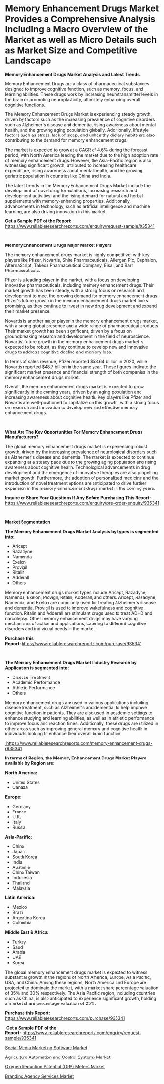 <p><h1>Memory Enhancement Drugs Market Provides a Comprehensive Analysis Including a Macro Overview of the Market as well as Micro Details such as Market Size and Competitive Landscape</h1></p><p><strong>Memory Enhancement Drugs Market Analysis and Latest Trends</strong></p>
<p><p>Memory Enhancement Drugs are a class of pharmaceutical substances designed to improve cognitive function, such as memory, focus, and learning abilities. These drugs work by increasing neurotransmitter levels in the brain or promoting neuroplasticity, ultimately enhancing overall cognitive functions.</p><p>The Memory Enhancement Drugs Market is experiencing steady growth, driven by factors such as the increasing prevalence of cognitive disorders such as Alzheimer's disease and dementia, rising awareness about mental health, and the growing aging population globally. Additionally, lifestyle factors such as stress, lack of sleep, and unhealthy dietary habits are also contributing to the demand for memory enhancement drugs.</p><p>The market is expected to grow at a CAGR of 4.6% during the forecast period, with North America leading the market due to the high adoption rate of memory enhancement drugs. However, the Asia-Pacific region is also witnessing significant growth, attributed to increasing healthcare expenditure, rising awareness about mental health, and the growing geriatric population in countries like China and India.</p><p>The latest trends in the Memory Enhancement Drugs Market include the development of novel drug formulations, increasing research and development activities, and the rising demand for natural and herbal supplements with memory-enhancing properties. Additionally, advancements in technology, such as artificial intelligence and machine learning, are also driving innovation in this market.</p></p>
<p><strong>Get a Sample PDF of the Report:&nbsp;</strong> <a href="https://www.reliableresearchreports.com/enquiry/request-sample/935341">https://www.reliableresearchreports.com/enquiry/request-sample/935341</a></p>
<p>&nbsp;</p>
<p><strong>Memory Enhancement Drugs Major Market Players</strong></p>
<p><p>The memory enhancement drugs market is highly competitive, with key players like Pfizer, Novartis, Shire Pharmaceuticals, Allergan Plc, Cephalon, AlternaScript, Takeda Pharmaceutical Company, Eisai, and Barr Pharmaceuticals. </p><p>Pfizer is a leading player in the market, with a focus on developing innovative pharmaceuticals, including memory enhancement drugs. Their market growth has been steady, with a strong focus on research and development to meet the growing demand for memory enhancement drugs. Pfizer's future growth in the memory enhancement drugs market looks promising, as they continue to invest in new drug development and expand their market presence.</p><p>Novartis is another major player in the memory enhancement drugs market, with a strong global presence and a wide range of pharmaceutical products. Their market growth has been significant, driven by a focus on groundbreaking research and development in the field of neuroscience. Novartis' future growth in the memory enhancement drugs market is expected to be robust, as they continue to develop new and innovative drugs to address cognitive decline and memory loss.</p><p>In terms of sales revenue, Pfizer reported $53.64 billion in 2020, while Novartis reported $48.7 billion in the same year. These figures indicate the significant market presence and financial strength of both companies in the memory enhancement drugs market.</p><p>Overall, the memory enhancement drugs market is expected to grow significantly in the coming years, driven by an aging population and increasing awareness about cognitive health. Key players like Pfizer and Novartis are well-positioned to capitalize on this growth, with a strong focus on research and innovation to develop new and effective memory enhancement drugs.</p></p>
<p>&nbsp;</p>
<p><strong>What Are The Key Opportunities For Memory Enhancement Drugs Manufacturers?</strong></p>
<p><p>The global memory enhancement drugs market is experiencing robust growth, driven by the increasing prevalence of neurological disorders such as Alzheimer's disease and dementia. The market is expected to continue expanding at a steady pace due to the growing aging population and rising awareness about cognitive health. Technological advancements in drug development and the emergence of innovative therapies are also propelling market growth. Furthermore, the adoption of personalized medicine and the introduction of novel treatment options are anticipated to drive further expansion in the memory enhancement drugs market in the coming years.</p></p>
<p><strong>Inquire or Share Your Questions If Any Before Purchasing This Report:</strong> <a href="https://www.reliableresearchreports.com/enquiry/pre-order-enquiry/935341">https://www.reliableresearchreports.com/enquiry/pre-order-enquiry/935341</a></p>
<p>&nbsp;</p>
<p><strong>Market Segmentation</strong></p>
<p><strong>The Memory Enhancement Drugs Market Analysis by types is segmented into:</strong></p>
<p><ul><li>Aricept</li><li>Razadyne</li><li>Namenda</li><li>Exelon</li><li>Provigil</li><li>Ritalin</li><li>Adderall</li><li>Others</li></ul></p>
<p><p>Memory enhancement drugs market types include Aricept, Razadyne, Namenda, Exelon, Provigil, Ritalin, Adderall, and others. Aricept, Razadyne, Namenda, and Exelon are commonly used for treating Alzheimer's disease and dementia. Provigil is used to improve wakefulness and cognitive function. Ritalin and Adderall are stimulant drugs used to treat ADHD and narcolepsy. Other memory enhancement drugs may have varying mechanisms of action and applications, catering to different cognitive disorders and individual needs in the market.</p></p>
<p><strong>Purchase this Report:&nbsp;</strong><a href="https://www.reliableresearchreports.com/purchase/935341">https://www.reliableresearchreports.com/purchase/935341</a></p>
<p>&nbsp;</p>
<p><strong>The Memory Enhancement Drugs Market Industry Research by Application is segmented into:</strong></p>
<p><ul><li>Disease Treatment</li><li>Academic Performance</li><li>Athletic Performance</li><li>Others</li></ul></p>
<p><p>Memory enhancement drugs are used in various applications including disease treatment, such as Alzheimer's and dementia, to help improve cognitive function in patients. They are also used in academic settings to enhance studying and learning abilities, as well as in athletic performance to improve focus and reaction times. Additionally, these drugs are utilized in other areas such as improving general memory and cognitive health in individuals looking to enhance their overall brain function.</p></p>
<p><a href="https://www.reliableresearchreports.com/memory-enhancement-drugs-r935341">&nbsp;https://www.reliableresearchreports.com/memory-enhancement-drugs-r935341</a></p>
<p><strong>In terms of Region, the Memory Enhancement Drugs Market Players available by Region are:</strong></p>
<p>
    <p> <strong> North America: </strong>
        <ul>
            <li>United States</li>
            <li>Canada</li>
        </ul>
        </p> 
    <p> <strong> Europe: </strong>
        <ul>
            <li>Germany</li>
            <li>France</li>
            <li>U.K.</li>
            <li>Italy</li>
            <li>Russia</li>
        </ul>
        </p> 
    <p> <strong> Asia-Pacific: </strong>
        <ul>
            <li>China</li>
            <li>Japan</li>
            <li>South Korea</li>
            <li>India</li>
            <li>Australia</li>
            <li>China Taiwan</li>
            <li>Indonesia</li>
            <li>Thailand</li>
            <li>Malaysia</li>
        </ul>
        </p> 
    <p> <strong> Latin America: </strong>
        <ul>
            <li>Mexico</li>
            <li>Brazil</li>
            <li>Argentina Korea</li>
            <li>Colombia</li>
        </ul>
        </p> 
    <p> <strong> Middle East & Africa: </strong>
        <ul>
            <li>Turkey</li>
            <li>Saudi</li>
            <li>Arabia</li>
            <li>UAE</li>
            <li>Korea</li>
        </ul>
    </p>
    </p>
<p><p>The global memory enhancement drugs market is expected to witness substantial growth in the regions of North America, Europe, Asia Pacific, USA, and China. Among these regions, North America and Europe are projected to dominate the market, with a market share percentage valuation of 35% and 30% respectively. The Asia Pacific region, including countries such as China, is also anticipated to experience significant growth, holding a market share percentage valuation of 25%.</p></p>
<p><strong>Purchase this Report: </strong><a href="https://www.reliableresearchreports.com/purchase/935341">https://www.reliableresearchreports.com/purchase/935341</a></p>
<p>&nbsp;<strong>Get a Sample PDF of the Report:&nbsp;&nbsp;</strong><a href="https://www.reliableresearchreports.com/enquiry/request-sample/935341">https://www.reliableresearchreports.com/enquiry/request-sample/935341</a></p>
<p><strong></strong></p>
<p><p><a href="https://github.com/cameroneffertz/Market-Research-Report-List-1/blob/main/social-media-marketing-software-market.md">Social Media Marketing Software Market</a></p><p><a href="https://www.linkedin.com/pulse/agriculture-automation-control-systems-market-outlook-industry-ckgye?trackingId=BlXhROjJ88q9crnLg%2BAp9A%3D%3D">Agriculture Automation and Control Systems Market</a></p><p><a href="https://www.linkedin.com/pulse/oxygen-reduction-potential-orp-meters-market-insights-cagr-trends-w5rbc">Oxygen Reduction Potential (ORP) Meters Market</a></p><p><a href="https://github.com/MyrticeDare2023/Market-Research-Report-List-1/blob/main/branding-agency-services-market.md">Branding Agency Services Market</a></p></p>